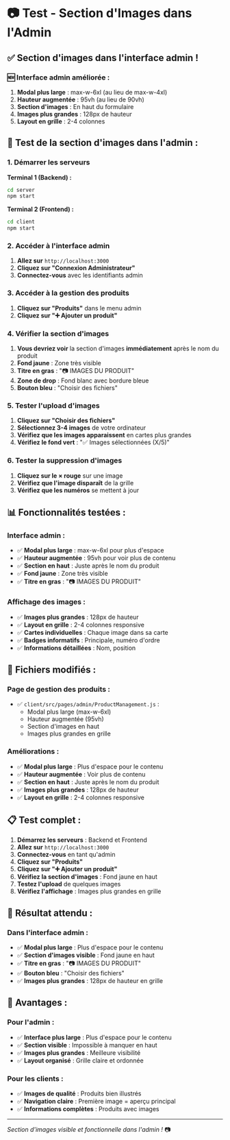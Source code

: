 # 📷 Test - Section d'Images dans l'Admin

## ✅ **Section d'images dans l'interface admin !**

### **🆕 Interface admin améliorée :**
1. **Modal plus large** : max-w-6xl (au lieu de max-w-4xl)
2. **Hauteur augmentée** : 95vh (au lieu de 90vh)
3. **Section d'images** : En haut du formulaire
4. **Images plus grandes** : 128px de hauteur
5. **Layout en grille** : 2-4 colonnes

## 🧪 **Test de la section d'images dans l'admin :**

### **1. Démarrer les serveurs**
**Terminal 1 (Backend) :**
```bash
cd server
npm start
```

**Terminal 2 (Frontend) :**
```bash
cd client
npm start
```

### **2. Accéder à l'interface admin**
1. **Allez sur** `http://localhost:3000`
2. **Cliquez sur "Connexion Administrateur"**
3. **Connectez-vous** avec les identifiants admin

### **3. Accéder à la gestion des produits**
1. **Cliquez sur "Produits"** dans le menu admin
2. **Cliquez sur "➕ Ajouter un produit"**

### **4. Vérifier la section d'images**
1. **Vous devriez voir** la section d'images **immédiatement** après le nom du produit
2. **Fond jaune** : Zone très visible
3. **Titre en gras** : "📷 IMAGES DU PRODUIT"
4. **Zone de drop** : Fond blanc avec bordure bleue
5. **Bouton bleu** : "Choisir des fichiers"

### **5. Tester l'upload d'images**
1. **Cliquez sur "Choisir des fichiers"**
2. **Sélectionnez 3-4 images** de votre ordinateur
3. **Vérifiez que les images apparaissent** en cartes plus grandes
4. **Vérifiez le fond vert** : "✅ Images sélectionnées (X/5)"

### **6. Tester la suppression d'images**
1. **Cliquez sur le × rouge** sur une image
2. **Vérifiez que l'image disparaît** de la grille
3. **Vérifiez que les numéros** se mettent à jour

## 📊 **Fonctionnalités testées :**

### **Interface admin :**
- ✅ **Modal plus large** : max-w-6xl pour plus d'espace
- ✅ **Hauteur augmentée** : 95vh pour voir plus de contenu
- ✅ **Section en haut** : Juste après le nom du produit
- ✅ **Fond jaune** : Zone très visible
- ✅ **Titre en gras** : "📷 IMAGES DU PRODUIT"

### **Affichage des images :**
- ✅ **Images plus grandes** : 128px de hauteur
- ✅ **Layout en grille** : 2-4 colonnes responsive
- ✅ **Cartes individuelles** : Chaque image dans sa carte
- ✅ **Badges informatifs** : Principale, numéro d'ordre
- ✅ **Informations détaillées** : Nom, position

## 🔧 **Fichiers modifiés :**

### **Page de gestion des produits :**
- ✅ `client/src/pages/admin/ProductManagement.js` : 
  - Modal plus large (max-w-6xl)
  - Hauteur augmentée (95vh)
  - Section d'images en haut
  - Images plus grandes en grille

### **Améliorations :**
- ✅ **Modal plus large** : Plus d'espace pour le contenu
- ✅ **Hauteur augmentée** : Voir plus de contenu
- ✅ **Section en haut** : Juste après le nom du produit
- ✅ **Images plus grandes** : 128px de hauteur
- ✅ **Layout en grille** : 2-4 colonnes responsive

## 📋 **Test complet :**

1. **Démarrez les serveurs** : Backend et Frontend
2. **Allez sur** `http://localhost:3000`
3. **Connectez-vous** en tant qu'admin
4. **Cliquez sur "Produits"**
5. **Cliquez sur "➕ Ajouter un produit"**
6. **Vérifiez la section d'images** : Fond jaune en haut
7. **Testez l'upload** de quelques images
8. **Vérifiez l'affichage** : Images plus grandes en grille

## 🎯 **Résultat attendu :**

### **Dans l'interface admin :**
- ✅ **Modal plus large** : Plus d'espace pour le contenu
- ✅ **Section d'images visible** : Fond jaune en haut
- ✅ **Titre en gras** : "📷 IMAGES DU PRODUIT"
- ✅ **Bouton bleu** : "Choisir des fichiers"
- ✅ **Images plus grandes** : 128px de hauteur en grille

## 🚀 **Avantages :**

### **Pour l'admin :**
- ✅ **Interface plus large** : Plus d'espace pour le contenu
- ✅ **Section visible** : Impossible à manquer en haut
- ✅ **Images plus grandes** : Meilleure visibilité
- ✅ **Layout organisé** : Grille claire et ordonnée

### **Pour les clients :**
- ✅ **Images de qualité** : Produits bien illustrés
- ✅ **Navigation claire** : Première image = aperçu principal
- ✅ **Informations complètes** : Produits avec images

---
*Section d'images visible et fonctionnelle dans l'admin !* 📷
